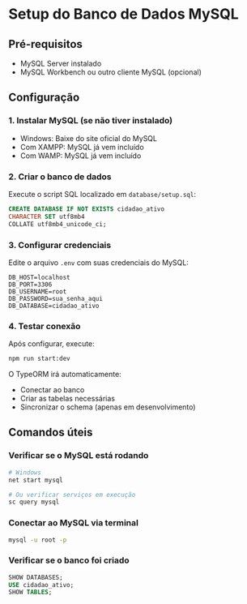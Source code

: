 # Setup do Banco de Dados MySQL

## Pré-requisitos

- MySQL Server instalado
- MySQL Workbench ou outro cliente MySQL (opcional)

## Configuração

### 1. Instalar MySQL (se não tiver instalado)

- Windows: Baixe do site oficial do MySQL
- Com XAMPP: MySQL já vem incluído
- Com WAMP: MySQL já vem incluído

### 2. Criar o banco de dados

Execute o script SQL localizado em `database/setup.sql`:

```sql
CREATE DATABASE IF NOT EXISTS cidadao_ativo
CHARACTER SET utf8mb4
COLLATE utf8mb4_unicode_ci;
```

### 3. Configurar credenciais

Edite o arquivo `.env` com suas credenciais do MySQL:

```env
DB_HOST=localhost
DB_PORT=3306
DB_USERNAME=root
DB_PASSWORD=sua_senha_aqui
DB_DATABASE=cidadao_ativo
```

### 4. Testar conexão

Após configurar, execute:

```bash
npm run start:dev
```

O TypeORM irá automaticamente:

- Conectar ao banco
- Criar as tabelas necessárias
- Sincronizar o schema (apenas em desenvolvimento)

## Comandos úteis

### Verificar se o MySQL está rodando

```bash
# Windows
net start mysql

# Ou verificar serviços em execução
sc query mysql
```

### Conectar ao MySQL via terminal

```bash
mysql -u root -p
```

### Verificar se o banco foi criado

```sql
SHOW DATABASES;
USE cidadao_ativo;
SHOW TABLES;
```
